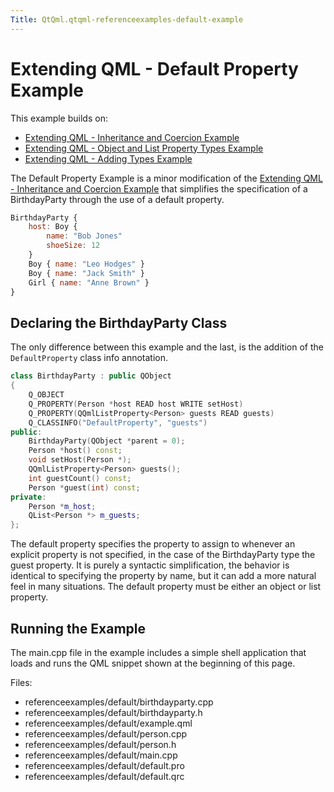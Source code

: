 ```yaml
---
Title: QtQml.qtqml-referenceexamples-default-example
---
```

        
Extending QML - Default Property Example
========================================

<span class="subtitle"></span>
<span id="details"></span>
This example builds on:

-   [Extending QML - Inheritance and Coercion Example](https://developer.ubuntu.comapps/qml/sdk-15.04.4/QtQml.referenceexamples-coercion/)
-   [Extending QML - Object and List Property Types Example](https://developer.ubuntu.comapps/qml/sdk-15.04.4/QtQml.referenceexamples-properties/)
-   [Extending QML - Adding Types Example](https://developer.ubuntu.comapps/qml/sdk-15.04.4/QtQml.referenceexamples-adding/)

The Default Property Example is a minor modification of the [Extending QML - Inheritance and Coercion Example](https://developer.ubuntu.comapps/qml/sdk-15.04.4/QtQml.referenceexamples-coercion/) that simplifies the specification of a BirthdayParty through the use of a default property.

``` qml
BirthdayParty {
    host: Boy {
        name: "Bob Jones"
        shoeSize: 12
    }
    Boy { name: "Leo Hodges" }
    Boy { name: "Jack Smith" }
    Girl { name: "Anne Brown" }
}
```

<span id="declaring-the-birthdayparty-class"></span>
Declaring the BirthdayParty Class
---------------------------------

The only difference between this example and the last, is the addition of the `DefaultProperty` class info annotation.

``` cpp
class BirthdayParty : public QObject
{
    Q_OBJECT
    Q_PROPERTY(Person *host READ host WRITE setHost)
    Q_PROPERTY(QQmlListProperty<Person> guests READ guests)
    Q_CLASSINFO("DefaultProperty", "guests")
public:
    BirthdayParty(QObject *parent = 0);
    Person *host() const;
    void setHost(Person *);
    QQmlListProperty<Person> guests();
    int guestCount() const;
    Person *guest(int) const;
private:
    Person *m_host;
    QList<Person *> m_guests;
};
```

The default property specifies the property to assign to whenever an explicit property is not specified, in the case of the BirthdayParty type the guest property. It is purely a syntactic simplification, the behavior is identical to specifying the property by name, but it can add a more natural feel in many situations. The default property must be either an object or list property.

<span id="running-the-example"></span>
Running the Example
-------------------

The main.cpp file in the example includes a simple shell application that loads and runs the QML snippet shown at the beginning of this page.

Files:

-   referenceexamples/default/birthdayparty.cpp
-   referenceexamples/default/birthdayparty.h
-   referenceexamples/default/example.qml
-   referenceexamples/default/person.cpp
-   referenceexamples/default/person.h
-   referenceexamples/default/main.cpp
-   referenceexamples/default/default.pro
-   referenceexamples/default/default.qrc

